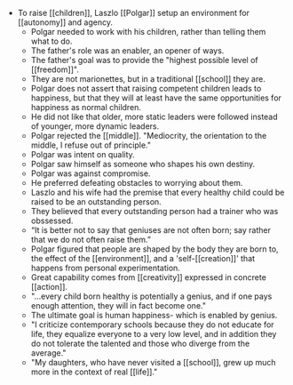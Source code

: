 - To raise [[children]], Laszlo [[Polgar]] setup an environment for [[autonomy]] and agency.
	- Polgar needed to work with his children, rather than telling them what to do.
	- The father's role was an enabler, an opener of ways.
	- The father's goal was to provide the "highest possible level of [[freedom]]".
	- They are not marionettes, but in a traditional [[school]] they are.
	- Polgar does not assert that raising competent children leads to happiness, but that they will at least have the same opportunities for happiness as normal children.
	- He did not like that older, more static leaders were followed instead of younger, more dynamic leaders.
	- Polgar rejected the [[middle]]. "Mediocrity, the orientation to
	  the middle, I refuse out of principle."
	- Polgar was intent on quality.
	- Polgar saw himself as someone who shapes his own destiny.
	- Polgar was against compromise.
	- He preferred defeating obstacles to worrying about them.
	- Laszlo and his wife had the premise that every healthy child could be raised to be an outstanding person.
	- They believed that every outstanding person had a trainer who was obssessed.
	- “It is better not to say that geniuses are not often born; say rather that we do not often raise them.”
	- Polgar figured that people are shaped by the body they are born to, the effect of the [[environment]], and a 'self-[[creation]]' that happens from personal experimentation.
	- Great capability comes from [[creativity]] expressed in concrete [[action]].
	- "...every child born healthy is potentially a genius, and if one pays
	  enough attention, they will in fact become one."
	- The ultimate goal is human happiness- which is enabled by genius.
	- "I criticize contemporary schools because they do not educate for
	  life, they equalize everyone to a very low level, and in addition they do not tolerate the talented and those who diverge from the average."
	- "My daughters, who have never visited a [[school]], grew up much more in the context of real [[life]]."